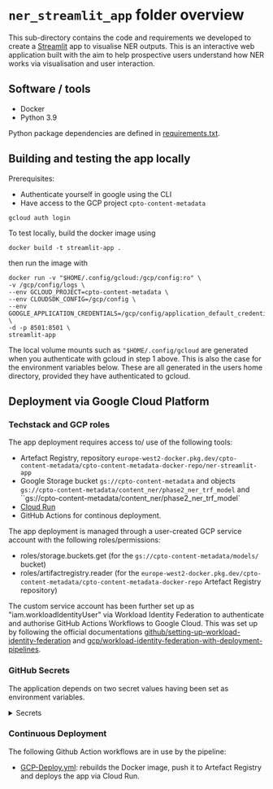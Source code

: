 # `ner_streamlit_app` folder overview

This sub-directory contains the code and requirements we developed to create a [Streamlit](https://streamlit.io/) app to visualise NER outputs. This is an interactive web application built with the aim to help prospective users understand how NER works via visualisation and user interaction.


## Software / tools

- Docker
- Python 3.9

Python package dependencies are defined in [requirements.txt](/src/ner_streamlit_app/requirements.txt).


## Building and testing the app locally

Prerequisites:
- Authenticate yourself in google using the CLI
- Have access to the GCP project `cpto-content-metadata`

```shell
gcloud auth login
```

To test locally, build the docker image using

```shell
docker build -t streamlit-app .
```

then run the image with

```shell
docker run -v "$HOME/.config/gcloud:/gcp/config:ro" \
-v /gcp/config/logs \
--env GCLOUD_PROJECT=cpto-content-metadata \
--env CLOUDSDK_CONFIG=/gcp/config \
--env GOOGLE_APPLICATION_CREDENTIALS=/gcp/config/application_default_credentials.json \
-d -p 8501:8501 \
streamlit-app
```

The local volume mounts such as `"$HOME/.config/gcloud` are generated when you authenticate with gcloud in step 1 above.
This is also the case for the environment variables below. These are all generated in the users home directory, provided they
have authenticated to gcloud.


## Deployment via Google Cloud Platform

### Techstack and GCP roles

The app deployment requires access to/ use of the following tools:

- Artefact Registry, repository `europe-west2-docker.pkg.dev/cpto-content-metadata/cpto-content-metadata-docker-repo/ner-streamlit-app`
- Google Storage bucket `gs://cpto-content-metadata` and objects `gs://cpto-content-metadata/content_ner/phase2_ner_trf_model` and ``gs://cpto-content-metadata/content_ner/phase2_ner_trf_model`
- [Cloud Run](https://cloud.google.com/run)
- GitHub Actions for continous deployment.

The app deployment is managed through a user-created GCP service account with the following roles/permissions:

- roles/storage.buckets.get (for the `gs://cpto-content-metadata/models/` bucket)
- roles/artifactregistry.reader (for the `europe-west2-docker.pkg.dev/cpto-content-metadata/cpto-content-metadata-docker-repo` Artefact Registry repository)

The custom service account has been further set up as "iam.workloadIdentityUser" via Workload Identity Federation to authenticate and authorise GitHub Actions Workflows to Google Cloud. This was set up by following the official documentations [github/setting-up-workload-identity-federation](https://github.com/google-github-actions/auth#setting-up-workload-identity-federation) and [gcp/workload-identity-federation-with-deployment-pipelines](https://cloud.google.com/iam/docs/workload-identity-federation-with-deployment-pipelines).


### GitHub Secrets

The application depends on two secret values having been set as environment variables.

<details>
 <summary>Secrets</summary>

 - `GCP_NER_APP_SA`: GCP custom service account for the streamlit app (full email address);

 - `GCP_GITHUB_WORKLOAD_IDENTITY_PROVIDER`: (Github) Workload Identity Provider source ID, in the format `projects/${GCP-PROJECT-NUMBER}/locations/global/workloadIdentityPools/${GCP-PROJECT-NAME}/providers/${WIP-PROVIDER-NAME}`.

 </details>


### Continuous Deployment

The following Github Action workflows are in use by the pipeline:

- [GCP-Deploy.yml](../.github/workflows/.github/workflows/GCP-Deploy.yml):
    rebuilds the Docker image, push it to Artefact Registry and deploys the app via Cloud Run.
